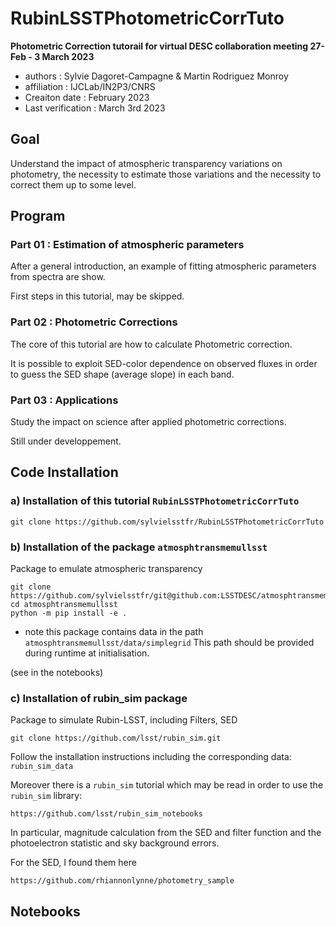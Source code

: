 # RubinLSSTPhotometricCorrTuto

**Photometric Correction tutorail for virtual DESC collaboration meeting 27-Feb - 3 March 2023**

- authors : Sylvie Dagoret-Campagne & Martin Rodriguez Monroy
- affiliation : IJCLab/IN2P3/CNRS
- Creaiton date : February 2023
- Last verification : March 3rd 2023

## Goal

Understand the impact of atmospheric transparency variations on photometry, the necessity to estimate those variations and the necessity to correct them up to some level.


## Program

### Part 01 : Estimation of atmospheric parameters

After a general introduction, an example of fitting atmospheric parameters from spectra are show.

First steps in this tutorial, may be skipped.

### Part 02 : Photometric Corrections
The core of this tutorial are how to calculate Photometric correction.

It is possible to exploit SED-color dependence on observed fluxes in order to guess the SED shape (average slope) in each band.


### Part 03 : Applications
Study the impact on science after applied photometric corrections.

Still under developpement.



## Code Installation

### a) Installation of this tutorial `RubinLSSTPhotometricCorrTuto`

    git clone https://github.com/sylvielsstfr/RubinLSSTPhotometricCorrTuto
      

### b) Installation of the package `atmosphtransmemullsst`


Package to emulate atmospheric transparency


    git clone https://github.com/sylvielsstfr/git@github.com:LSSTDESC/atmosphtransmemullsst.git
    cd atmosphtransmemullsst
    python -m pip install -e .
    
    
- note this package contains data in the path `atmosphtransmemullsst/data/simplegrid`
This path should be provided during runtime at initialisation.

(see in the notebooks)


### c) Installation of rubin_sim package

Package to simulate Rubin-LSST, including Filters, SED

    
    git clone https://github.com/lsst/rubin_sim.git
    
Follow the installation instructions including the corresponding data: `rubin_sim_data`


    
Moreover there is a `rubin_sim` tutorial which may be read in order to
use the  `rubin_sim` library:

    https://github.com/lsst/rubin_sim_notebooks
      
In particular, magnitude calculation from the SED and filter function and the photoelectron statistic and sky background errors. 


For the SED, I found them here

    https://github.com/rhiannonlynne/photometry_sample
    


       
       
## Notebooks
 
        
        
